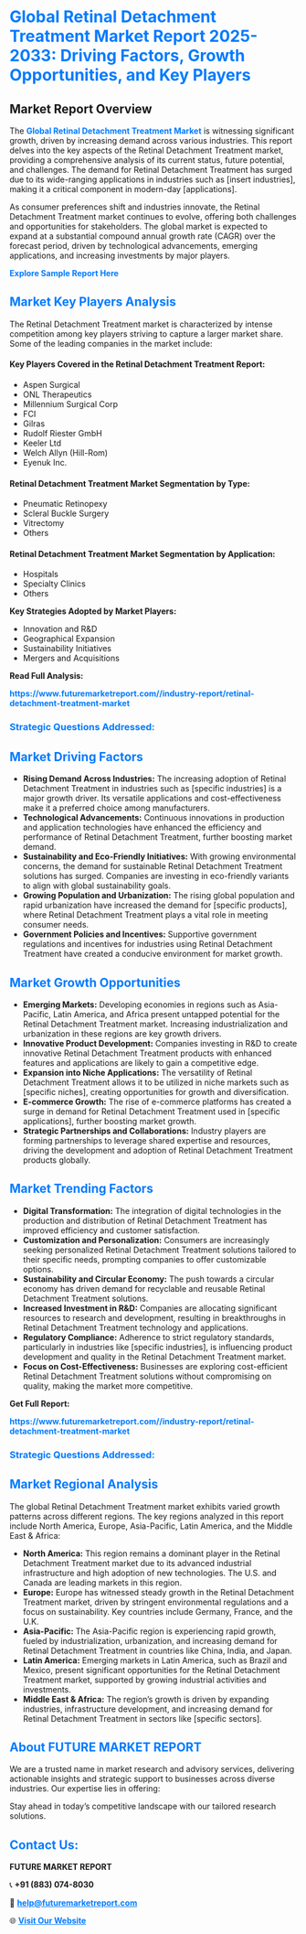 <h1 style="color: #007BFF;">Global Retinal Detachment Treatment Market Report 2025-2033: Driving Factors, Growth Opportunities, and Key Players</h1>

<section id="overview">
<h2>Market Report Overview</h2>
<p>The <a href="https://www.futuremarketreport.com//industry-report/retinal-detachment-treatment-market" style="color: #007BFF; text-decoration: none;"><strong>Global Retinal Detachment Treatment Market</strong></a> is witnessing significant growth, driven by increasing demand across various industries. This report delves into the key aspects of the Retinal Detachment Treatment market, providing a comprehensive analysis of its current status, future potential, and challenges. The demand for Retinal Detachment Treatment has surged due to its wide-ranging applications in industries such as [insert industries], making it a critical component in modern-day [applications].</p>
<p>As consumer preferences shift and industries innovate, the Retinal Detachment Treatment market continues to evolve, offering both challenges and opportunities for stakeholders. The global market is expected to expand at a substantial compound annual growth rate (CAGR) over the forecast period, driven by technological advancements, emerging applications, and increasing investments by major players.</p>
</section>

<section id="overview">
<p><a href="https://www.futuremarketreport.com//request-sample/reportId=64393" style="color: #007BFF; text-decoration: none;"><strong>Explore Sample Report Here</strong></a></p>
</section>

<section id="key-players">
<h2 style="color: #007BFF;">Market Key Players Analysis</h2>
<p>The Retinal Detachment Treatment market is characterized by intense competition among key players striving to capture a larger market share. Some of the leading companies in the market include:</p>
<h4>Key Players Covered in the Retinal Detachment Treatment Report:</h4>
<ul><li>Aspen Surgical</li><li>ONL Therapeutics</li><li>Millennium Surgical Corp</li><li>FCI</li><li>Gilras</li><li>Rudolf Riester GmbH</li><li>Keeler Ltd</li><li>Welch Allyn (Hill-Rom)</li><li>Eyenuk Inc.</li></ul>
<h4>Retinal Detachment Treatment Market Segmentation by Type:</h4>
<ul><li>Pneumatic Retinopexy</li><li>Scleral Buckle Surgery</li><li>Vitrectomy</li><li>Others</li></ul>

<h4>Retinal Detachment Treatment Market Segmentation by Application:</h4>
<ul><li>Hospitals</li><li>Specialty Clinics</li><li>Others</li></ul>
<p><strong>Key Strategies Adopted by Market Players:</strong></p>
<ul>
<li>Innovation and R&D</li>
<li>Geographical Expansion</li>
<li>Sustainability Initiatives</li>
<li>Mergers and Acquisitions</li>
</ul>
</section>

<section>
<p><strong>Read Full Analysis: </strong></p><a href="https://www.futuremarketreport.com//industry-report/retinal-detachment-treatment-market" style="color: #007BFF; text-decoration: none;"><strong>https://www.futuremarketreport.com//industry-report/retinal-detachment-treatment-market</strong></a>
<h3 style="color: #007BFF;">Strategic Questions Addressed:</h3>
</section>

<section id="driving-factors">
<h2 style="color: #007BFF;">Market Driving Factors</h2>
<ul>
<li><strong>Rising Demand Across Industries:</strong> The increasing adoption of Retinal Detachment Treatment in industries such as [specific industries] is a major growth driver. Its versatile applications and cost-effectiveness make it a preferred choice among manufacturers.</li>
<li><strong>Technological Advancements:</strong> Continuous innovations in production and application technologies have enhanced the efficiency and performance of Retinal Detachment Treatment, further boosting market demand.</li>
<li><strong>Sustainability and Eco-Friendly Initiatives:</strong> With growing environmental concerns, the demand for sustainable Retinal Detachment Treatment solutions has surged. Companies are investing in eco-friendly variants to align with global sustainability goals.</li>
<li><strong>Growing Population and Urbanization:</strong> The rising global population and rapid urbanization have increased the demand for [specific products], where Retinal Detachment Treatment plays a vital role in meeting consumer needs.</li>
<li><strong>Government Policies and Incentives:</strong> Supportive government regulations and incentives for industries using Retinal Detachment Treatment have created a conducive environment for market growth.</li>
</ul>
</section>

<section id="growth-opportunities">
<h2 style="color: #007BFF;">Market Growth Opportunities</h2>
<ul>
<li><strong>Emerging Markets:</strong> Developing economies in regions such as Asia-Pacific, Latin America, and Africa present untapped potential for the Retinal Detachment Treatment market. Increasing industrialization and urbanization in these regions are key growth drivers.</li>
<li><strong>Innovative Product Development:</strong> Companies investing in R&D to create innovative Retinal Detachment Treatment products with enhanced features and applications are likely to gain a competitive edge.</li>
<li><strong>Expansion into Niche Applications:</strong> The versatility of Retinal Detachment Treatment allows it to be utilized in niche markets such as [specific niches], creating opportunities for growth and diversification.</li>
<li><strong>E-commerce Growth:</strong> The rise of e-commerce platforms has created a surge in demand for Retinal Detachment Treatment used in [specific applications], further boosting market growth.</li>
<li><strong>Strategic Partnerships and Collaborations:</strong> Industry players are forming partnerships to leverage shared expertise and resources, driving the development and adoption of Retinal Detachment Treatment products globally.</li>
</ul>
</section>

<section id="trending-factors">
<h2 style="color: #007BFF;">Market Trending Factors</h2>
<ul>
<li><strong>Digital Transformation:</strong> The integration of digital technologies in the production and distribution of Retinal Detachment Treatment has improved efficiency and customer satisfaction.</li>
<li><strong>Customization and Personalization:</strong> Consumers are increasingly seeking personalized Retinal Detachment Treatment solutions tailored to their specific needs, prompting companies to offer customizable options.</li>
<li><strong>Sustainability and Circular Economy:</strong> The push towards a circular economy has driven demand for recyclable and reusable Retinal Detachment Treatment solutions.</li>
<li><strong>Increased Investment in R&D:</strong> Companies are allocating significant resources to research and development, resulting in breakthroughs in Retinal Detachment Treatment technology and applications.</li>
<li><strong>Regulatory Compliance:</strong> Adherence to strict regulatory standards, particularly in industries like [specific industries], is influencing product development and quality in the Retinal Detachment Treatment market.</li>
<li><strong>Focus on Cost-Effectiveness:</strong> Businesses are exploring cost-efficient Retinal Detachment Treatment solutions without compromising on quality, making the market more competitive.</li>
</ul>
</section>

<section>
<p><strong>Get Full Report: </strong></p><a href="https://www.futuremarketreport.com//industry-report/retinal-detachment-treatment-market" style="color: #007BFF; text-decoration: none;"><strong>https://www.futuremarketreport.com//industry-report/retinal-detachment-treatment-market</strong></a>
<h3 style="color: #007BFF;">Strategic Questions Addressed:</h3>
</section>


<section id="regional-analysis">
<h2 style="color: #007BFF;">Market Regional Analysis</h2>
<p>The global Retinal Detachment Treatment market exhibits varied growth patterns across different regions. The key regions analyzed in this report include North America, Europe, Asia-Pacific, Latin America, and the Middle East & Africa:</p>
<ul>
<li><strong>North America:</strong> This region remains a dominant player in the Retinal Detachment Treatment market due to its advanced industrial infrastructure and high adoption of new technologies. The U.S. and Canada are leading markets in this region.</li>
<li><strong>Europe:</strong> Europe has witnessed steady growth in the Retinal Detachment Treatment market, driven by stringent environmental regulations and a focus on sustainability. Key countries include Germany, France, and the U.K.</li>
<li><strong>Asia-Pacific:</strong> The Asia-Pacific region is experiencing rapid growth, fueled by industrialization, urbanization, and increasing demand for Retinal Detachment Treatment in countries like China, India, and Japan.</li>
<li><strong>Latin America:</strong> Emerging markets in Latin America, such as Brazil and Mexico, present significant opportunities for the Retinal Detachment Treatment market, supported by growing industrial activities and investments.</li>
<li><strong>Middle East & Africa:</strong> The region’s growth is driven by expanding industries, infrastructure development, and increasing demand for Retinal Detachment Treatment in sectors like [specific sectors].</li>
</ul>
</section>

<footer>
<h2 style="color: #007BFF;">About FUTURE MARKET REPORT</h2>
<p>We are a trusted name in market research and advisory services, delivering actionable insights and strategic support to businesses across diverse industries. Our expertise lies in offering:</p>

<p>Stay ahead in today’s competitive landscape with our tailored research solutions.</p>

<h2 style="color: #007BFF;">Contact Us:</h2>
<p><strong>FUTURE MARKET REPORT</strong></p>
<p>📞 <strong>+91 (883) 074-8030</strong></p>
<p>📧 <strong><a href="mailto:help@futuremarketreport.com" style="color: #007BFF;">help@futuremarketreport.com</a></strong></p>
<p>🌐 <strong><a href="https://www.futuremarketreport.com/" style="color: #007BFF;">Visit Our Website</a></strong></p>
</footer>